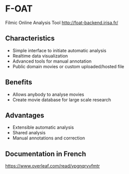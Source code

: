 # F-OAT
Filmic Online Analysis Tool
http://foat-backend.irisa.fr/

## Characteristics

- Simple interface to initiate automatic analysis
- Realtime data visualization
- Advanced tools for manual annotation
- Public domain movies or custom uploaded/hosted file

## Benefits

- Allows anybody to analyse movies
- Create movie database for large scale research


## Advantages

- Extensible automatic analysis
- Shared analysis
- Manual annotations and correction


## Documentation in French

https://www.overleaf.com/read/vpgnqrvvfmtr
